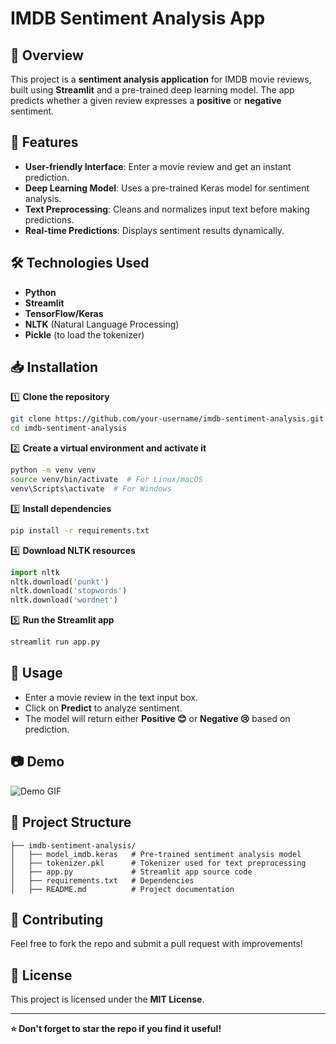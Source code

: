 # IMDB Sentiment Analysis App

## 📌 Overview
This project is a **sentiment analysis application** for IMDB movie reviews, built using **Streamlit** and a pre-trained deep learning model. The app predicts whether a given review expresses a **positive** or **negative** sentiment.

## 🚀 Features
- **User-friendly Interface**: Enter a movie review and get an instant prediction.
- **Deep Learning Model**: Uses a pre-trained Keras model for sentiment analysis.
- **Text Preprocessing**: Cleans and normalizes input text before making predictions.
- **Real-time Predictions**: Displays sentiment results dynamically.

## 🛠️ Technologies Used
- **Python**
- **Streamlit**
- **TensorFlow/Keras**
- **NLTK** (Natural Language Processing)
- **Pickle** (to load the tokenizer)

## 📥 Installation

1️⃣ **Clone the repository**
```bash
git clone https://github.com/your-username/imdb-sentiment-analysis.git
cd imdb-sentiment-analysis
```

2️⃣ **Create a virtual environment and activate it**
```bash
python -m venv venv
source venv/bin/activate  # For Linux/macOS
venv\Scripts\activate  # For Windows
```

3️⃣ **Install dependencies**
```bash
pip install -r requirements.txt
```

4️⃣ **Download NLTK resources**
```python
import nltk
nltk.download('punkt')
nltk.download('stopwords')
nltk.download('wordnet')
```

5️⃣ **Run the Streamlit app**
```bash
streamlit run app.py
```

## 📌 Usage
- Enter a movie review in the text input box.
- Click on **Predict** to analyze sentiment.
- The model will return either **Positive 😊** or **Negative 😢** based on prediction.

## 📷 Demo
![Demo GIF](demo.gif)  

## 📂 Project Structure
```
├── imdb-sentiment-analysis/
│   ├── model_imdb.keras   # Pre-trained sentiment analysis model
│   ├── tokenizer.pkl      # Tokenizer used for text preprocessing
│   ├── app.py             # Streamlit app source code
│   ├── requirements.txt   # Dependencies
│   ├── README.md          # Project documentation
```

## 🙌 Contributing
Feel free to fork the repo and submit a pull request with improvements! 

## 📜 License
This project is licensed under the **MIT License**.

---
**⭐ Don't forget to star the repo if you find it useful!**

